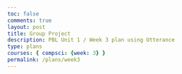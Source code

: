 ```yaml
---
toc: false
comments: true
layout: post
title: Group Project
description: PBL Unit 1 / Week 3 plan using Utterance
type: plans
courses: { compsci: {week: 3} }
permalink: /plans/week3
---
```


<!DOCTYPE html>
<html lang="en">
<head>
    <meta charset="UTF-8">
    <meta name="viewport" content="width=device-width, initial-scale=1.0">
    <style> 
 #spriteContainer {
            margin: auto;
            display: block;
        }
    </style>
</head>
<body>
    <canvas id="spriteContainer"></canvas>
    <script>
        window.addEventListener('load', function () {
            const canvas = document.getElementById('spriteContainer');
            const ctx = canvas.getContext('2d');
            });
            // Set canvas width and height
            const canvasWidth = 800; // Adjust as needed
            const canvasHeight = 600; // Adjust as needed
            const borderWidth = 5; // Adjust the border width as needed
            canvas.width = canvasWidth;
            canvas.height = canvasHeight;
            // Draw a border inside the canvas
            ctx.lineWidth = borderWidth;
            ctx.strokeStyle = 'black'; // Set the border color
            ctx.strokeRect(borderWidth / 2, borderWidth / 2, canvasWidth - borderWidth, canvasHeight - borderWidth);
    body { margin: 0; overflow: hidden; background-color: #87CEEB; /* Sky Blue */ }
    #hamster {
        position: absolute;
        bottom: 10px;
        left: 0;
        transform: translateX(0);
        font-size: 10em; /* Adjust the font size to make the hamster bigger */
        transition: transform 0.3s ease-out; /* Adjust the transition duration for a faster slide */
    }
    #score {
        position: absolute;
        bottom: 10px;
        right: 10px;
        font-size: 2em;
        color: white;
    }
    .falling-item {
        position: absolute;
        font-size: 4em; /* Adjust the font size to make the carrots bigger */
        animation: fall 1s linear infinite;
    }
    @keyframes fall {
        to {
            transform: translateY(80vh);
        }
    }
</style>

</head>
</body>
<div id="hamster">
🐹
</div>
<div id="score">Score: 0</div>

<script>
    const hamster = document.getElementById('hamster');
    const scoreElement = document.getElementById('score');
    let hamsterPosition = 0;
    let score = 0;

    window.addEventListener('keydown', (event) => {
        if (event.key === 'ArrowLeft') {
            moveHamster('left');
        } else if (event.key === 'ArrowRight') {
            moveHamster('right');
        }
    });

    function moveHamster(direction) {
        const step = 45; // Adjust the step for a faster slide
        const bodyWidth = document.body.clientWidth;

        if (direction === 'left') {
            hamsterPosition = Math.max(hamsterPosition - step, 0);
        } else if (direction === 'right') {
            hamsterPosition = Math.min(hamsterPosition + step, bodyWidth);
        }

        hamster.style.transform = `translateX(${hamsterPosition}px)`;
    }

cfunction createFallingItem() {
            const fallingItem = document.createElement('div');
            fallingItem.classList.add('falling-item');
            fallingItem.innerHTML = '🥕'; // Carrot emoji

            fallingItem.style.left = `${Math.random() * 90 + 5}vw`;

            document.body.appendChild(fallingItem);

        fallingItem.addEventListener('animationend', () => {
            fallingItem.remove();
        });

        checkCollision(fallingItem);
    }

    function checkCollision(fallingItem) {
        const hamsterRect = hamster.getBoundingClientRect();
        const itemRect = fallingItem.getBoundingClientRect();

        if (
            itemRect.bottom >= hamsterRect.top &&
            itemRect.top <= hamsterRect.bottom &&
            itemRect.right >= hamsterRect.left &&
            itemRect.left <= hamsterRect.right
        ) {
            fallingItem.remove();
            score++;
            scoreElement.textContent = `Score: ${score}`;
        }
    }

    setInterval(createFallingItem, 2000); // Create falling items every second
    setInterval(() => {
        document.querySelectorAll('.falling-item').forEach((item) => {
            checkCollision(item);
        });
    }, 50); // Check collisions every 100 milliseconds

  
</script>